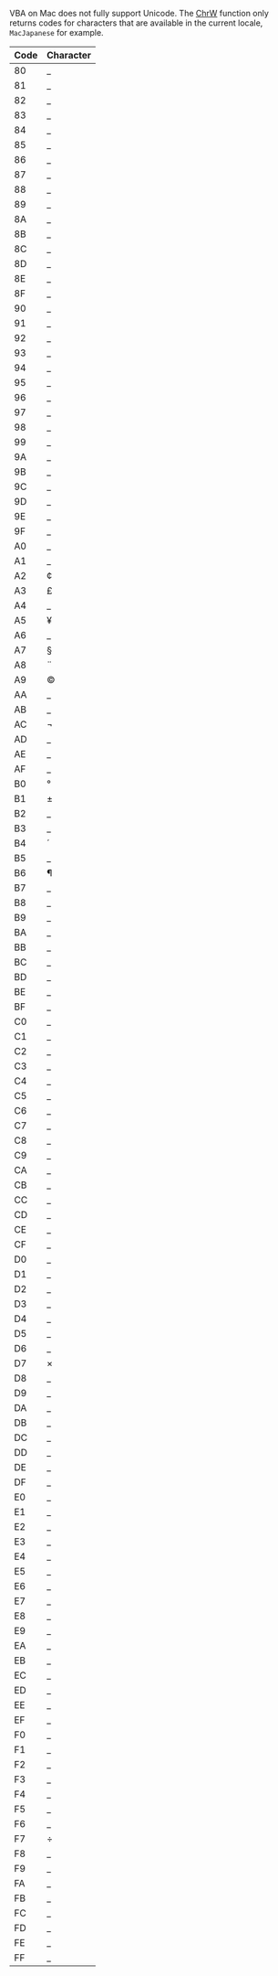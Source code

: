 VBA on Mac does not fully support Unicode. 
The [ChrW](https://msdn.microsoft.com/en-us/library/office/gg264465(v=office.14).aspx) function only returns codes for characters that are available in the current locale, ``MacJapanese`` for example. 

| Code | Character |
| ------------- | ------------- |
| 80 | _ |
| 81 | _ |
| 82 | _ |
| 83 | _ |
| 84 | _ |
| 85 | _ |
| 86 | _ |
| 87 | _ |
| 88 | _ |
| 89 | _ |
| 8A | _ |
| 8B | _ |
| 8C | _ |
| 8D | _ |
| 8E | _ |
| 8F | _ |
| 90 | _ |
| 91 | _ |
| 92 | _ |
| 93 | _ |
| 94 | _ |
| 95 | _ |
| 96 | _ |
| 97 | _ |
| 98 | _ |
| 99 | _ |
| 9A | _ |
| 9B | _ |
| 9C | _ |
| 9D | _ |
| 9E | _ |
| 9F | _ |
| A0 | _ |
| A1 | _ |
| A2 | ¢ |
| A3 | £ |
| A4 | _ |
| A5 | ¥ |
| A6 | _ |
| A7 | § |
| A8 | ¨ |
| A9 | © |
| AA | _ |
| AB | _ |
| AC | ¬ |
| AD | _ |
| AE | _ |
| AF | _ |
| B0 | ° |
| B1 | ± |
| B2 | _ |
| B3 | _ |
| B4 | ´ |
| B5 | _ |
| B6 | ¶ |
| B7 | _ |
| B8 | _ |
| B9 | _ |
| BA | _ |
| BB | _ |
| BC | _ |
| BD | _ |
| BE | _ |
| BF | _ |
| C0 | _ |
| C1 | _ |
| C2 | _ |
| C3 | _ |
| C4 | _ |
| C5 | _ |
| C6 | _ |
| C7 | _ |
| C8 | _ |
| C9 | _ |
| CA | _ |
| CB | _ |
| CC | _ |
| CD | _ |
| CE | _ |
| CF | _ |
| D0 | _ |
| D1 | _ |
| D2 | _ |
| D3 | _ |
| D4 | _ |
| D5 | _ |
| D6 | _ |
| D7 | × |
| D8 | _ |
| D9 | _ |
| DA | _ |
| DB | _ |
| DC | _ |
| DD | _ |
| DE | _ |
| DF | _ |
| E0 | _ |
| E1 | _ |
| E2 | _ |
| E3 | _ |
| E4 | _ |
| E5 | _ |
| E6 | _ |
| E7 | _ |
| E8 | _ |
| E9 | _ |
| EA | _ |
| EB | _ |
| EC | _ |
| ED | _ |
| EE | _ |
| EF | _ |
| F0 | _ |
| F1 | _ |
| F2 | _ |
| F3 | _ |
| F4 | _ |
| F5 | _ |
| F6 | _ |
| F7 | ÷ |
| F8 | _ |
| F9 | _ |
| FA | _ |
| FB | _ |
| FC | _ |
| FD | _ |
| FE | _ |
| FF | _ |
